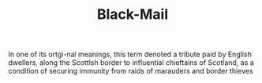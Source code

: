 ---
title: Black-Mail
permalink: "/definitions/black-mail.html"
body: 1. In one of its ortgi-nal meanings, this term denoted a tribute paid by English
  dwellers, along the Scottlsh border to influential chieftains of Scotland, as a
  condition of securing immunity from raids of marauders and border thieves
published_at: '2018-07-07'
layout: post
---